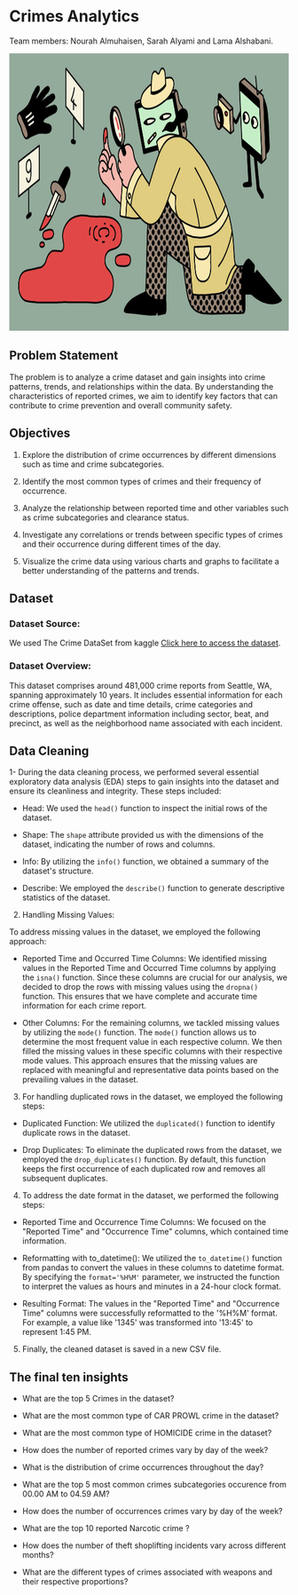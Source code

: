 # Crimes Analytics

Team members: Nourah Almuhaisen, Sarah Alyami and Lama Alshabani.

<img width="900" height="500" src="https://github.com/LamaAlshabani/Bootcamp-Project-2-Data-Analysis/blob/main/Burdick-TV-Crime.jpg.webp">

## Problem Statement

The problem is to analyze a crime dataset and gain insights into crime patterns, trends, and relationships within the data. By understanding the characteristics of reported crimes, we aim to identify key factors that can contribute to crime prevention and overall community safety.

## Objectives

1. Explore the distribution of crime occurrences by different dimensions such as time and crime subcategories.

2. Identify the most common types of crimes and their frequency of occurrence.

3. Analyze the relationship between reported time and other variables such as crime subcategories and clearance status.

4. Investigate any correlations or trends between specific types of crimes and their occurrence during different times of the day.

5. Visualize the crime data using various charts and graphs to facilitate a better understanding of the patterns and trends.

## Dataset

### Dataset Source:

We used The Crime DataSet from kaggle [Click here to access the dataset](https://www.kaggle.com/datasets/adoumtaiga/crime-data-set).

### Dataset Overview:

This dataset comprises around 481,000 crime reports from Seattle, WA, spanning approximately 10 years. It includes essential information for each crime offense, such as date and time details, crime categories and descriptions, police department information including sector, beat, and precinct, as well as the neighborhood name associated with each incident.

## Data Cleaning

1- During the data cleaning process, we performed several essential exploratory data analysis (EDA) steps to gain insights into the dataset and ensure its cleanliness and integrity. These steps included:

- Head: We used the `head()` function to inspect the initial rows of the dataset. 

- Shape: The `shape` attribute provided us with the dimensions of the dataset, indicating the number of rows and columns. 

- Info: By utilizing the `info()` function, we obtained a summary of the dataset's structure. 

- Describe: We employed the `describe()` function to generate descriptive statistics of the dataset. 

2. Handling Missing Values:

To address missing values in the dataset, we employed the following approach:

- Reported Time and Occurred Time Columns: 
We identified missing values in the Reported Time and Occurred Time columns by applying the `isna()` function. Since these columns are crucial for our analysis, we decided to drop the rows with missing values using the `dropna()` function. This ensures that we have complete and accurate time information for each crime report.

- Other Columns:
For the remaining columns, we tackled missing values by utilizing the `mode()` function. The `mode()` function allows us to determine the most frequent value in each respective column. We then filled the missing values in these specific columns with their respective mode values. This approach ensures that the missing values are replaced with meaningful and representative data points based on the prevailing values in the dataset.

3. For handling duplicated rows in the dataset, we employed the following steps:

- Duplicated Function: We utilized the `duplicated()` function to identify duplicate rows in the dataset. 

- Drop Duplicates: To eliminate the duplicated rows from the dataset, we employed the `drop_duplicates()` function. By default, this function keeps the first occurrence of each duplicated row and removes all subsequent duplicates.

4. To address the date format in the dataset, we performed the following steps:

- Reported Time and Occurrence Time Columns: We focused on the "Reported Time" and "Occurrence Time" columns, which contained time information.

- Reformatting with to_datetime(): We utilized the `to_datetime()` function from pandas to convert the values in these columns to datetime format. By specifying the `format='%H%M'` parameter, we instructed the function to interpret the values as hours and minutes in a 24-hour clock format.

- Resulting Format: The values in the "Reported Time" and "Occurrence Time" columns were successfully reformatted to the '%H%M' format. For example, a value like '1345' was transformed into '13:45' to represent 1:45 PM.

5. Finally, the cleaned dataset is saved in a new CSV file.

## The final ten insights

- What are the top 5 Crimes in the dataset?

- What are the most common type of CAR PROWL crime in the dataset?

- What are the most common type of HOMICIDE crime in the dataset?

- How does the number of reported crimes vary by day of the week?

- What is the distribution of crime occurrences throughout the day?

- What are the top 5 most common crimes subcategories occurence from 00.00 AM to 04.59 AM?

- How does the number of occurrences crimes vary by day of the week?

- What are the top 10 reported Narcotic crime ?

- How does the number of theft shoplifting incidents vary across different months?

- What are the different types of crimes associated with weapons and their respective proportions?
